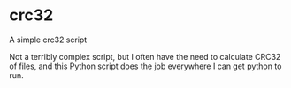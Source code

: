 # crc32
A simple crc32 script

Not a terribly complex script, but I often have the need to calculate CRC32 of files, and this
Python script does the job everywhere I can get python to run.
